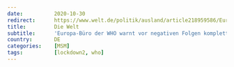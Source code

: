 ```yaml
---
date:          2020-10-30
redirect:      https://www.welt.de/politik/ausland/article218959586/Europa-Buero-der-WHO-warnt-vor-negativen-Folgen-kompletter-Lockdowns.html
title:         Die Welt
subtitle:      'Europa-Büro der WHO warnt vor negativen Folgen kompletter Lockdowns '
country:       DE
categories:    [MSM]
tags:          [lockdown2, who]
---
```

